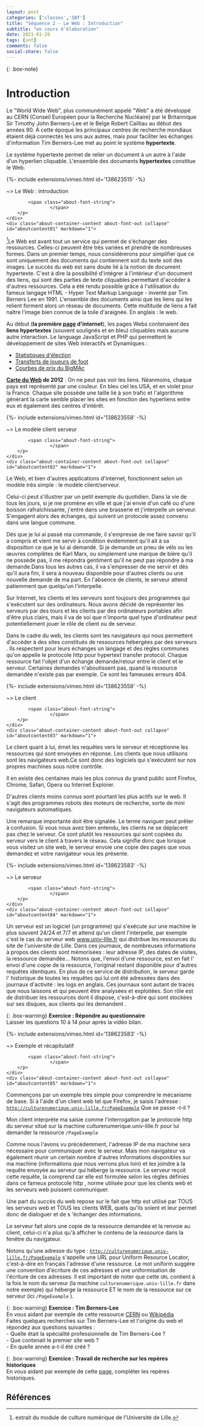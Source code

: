 ```yaml
---
layout: post 
categories: ['classes','SNT']
title: "Séquence 2 - Le Web : Introduction"
subtitle: "en cours d'élaboration"
date: 2021-01-29
tags: [snt] 
comments: false
social-share: false
---
```

 

{: .box-note} 
# Introduction

Le "World Wide Web", plus communément appelé "Web" a été développé au CERN (Conseil Européen pour la Recherche Nucléaire) par le Britannique Sir Timothy John Berners-Lee et le Belge Robert Cailliau au début des années 90. À cette époque les principaux centres de recherche mondiaux étaient déjà connectés les uns aux autres, mais pour faciliter les échanges d'information Tim Berners-Lee met au point le système **hypertexte**.

Le système hypertexte permet de relier un document à un autre à l'aide d'un hyperlien cliquable. L'ensemble des documents **hypertextes** constitue le Web. 


<div>
{%- include extensions/vimeo.html id='138623515' -%}
</div> 
<div class="about-container">
    <div class="about-container-header" data-toggle="collapse" data-target="#aboutcontent01" title="clicker pour dérouler">
        <p class="about-container-heading about-font-default">
            <i class="fa fa-paperclip about-font-out" aria-hidden="true"></i>
            <span class="about-prompt">
                ~&gt;
            </span>
            <span class="about-font-cmd">
                Le Web : introduction
            </span> 
             
            <span class="about-font-string">
                    </span>
        </p>
    </div>
	<div class="about-container-content about-font-out collapse"  id="aboutcontent01" markdown="1">
[^1]Le Web est avant tout un service qui permet de s'échanger des ressources. Celles-ci peuvent être très variées et prendre de nombreuses formes. Dans un premier temps, nous considérerons pour simplifier que ce sont uniquement des documents qui contiennent soit du texte soit des images. Le succès du web est sans doute lié à la notion de document hypertexte. C'est à dire la possibilité d'intégrer à l'intérieur d'un document des liens, qui sont des parties de texte cliquables permettant d'accéder à d'autres ressources. Cela a été rendu possible grâce à l'utilisation du fameux langage HTML - Hyper Text Markup Language - inventé par Tim Berners Lee en 1991. L'ensemble des documents ainsi que les liens qui les relient forment alors un réseau de documents. Cette multitude de liens a fait naître l'image bien connue de la toile d'araignée. En anglais : le web.
</div>
</div>

Au début (**la première [page](http://info.cern.ch/hypertext/WWW/TheProject.html) d'internet**), les pages Webs  contenaient  des **liens hypertextes** (souvent soulignés et en bleu) cliquables mais aucune autre interaction.  Le language JavaScript et PHP qui permettent le développement de sites Web interactifs et Dynamiques :
- [Statistiques d'élection](https://www.bloomberg.com/graphics/2018-midterm-election-turnout-shifts/)
- [Transferts de joueurs de foot](https://futbolismo.it/legends-one-club-men-and-journeymen)
- [Courbes de prix du BigMAc](https://bruegel.org/2018/09/big-macs-in-big-countries-an-update-on-euro-area-adjustment)  

**[Carte du Web](http://internet-map.net/) de 2012** : On ne peut pas voir les liens. Néanmoins, chaque pays est représenté par une couleur. En bleu ciel les USA, et en violet pour la France. 
Chaque site possède une taille lié à son trafic et l'algorithme générant la carte semble placer les sites en fonction des hyperliens entre eux et également des centres d'intérêt.   
  
<div>
{%- include extensions/vimeo.html id='138623558' -%}
</div> 
<div class="about-container">
    <div class="about-container-header" data-toggle="collapse" data-target="#aboutcontent02" title="clicker pour dérouler">
        <p class="about-container-heading about-font-default">
            <i class="fa fa-paperclip about-font-out" aria-hidden="true"></i>
            <span class="about-prompt">
                ~&gt;
            </span>
            <span class="about-font-cmd">
                Le modèle client serveur
            </span> 
             
            <span class="about-font-string">
                    </span>
        </p>
    </div>
	<div class="about-container-content about-font-out collapse"  id="aboutcontent02" markdown="1">
Le Web, et bien d'autres applications d'internet, fonctionnent selon un modèle très simple : le modèle client/serveur.

Celui-ci peut s'illustrer par un petit exemple du quotidien. Dans la vie de tous les jours, si je me promène en ville et que j'ai envie d'un café ou d'une boisson rafraîchissante, j'entre dans une brasserie et j'interpelle un serveur. S'engagent alors des échanges, qui suivent un protocole assez convenu dans une langue commune.

Dès que je lui ai passé ma commande, il s'empresse de me faire savoir qu'il a compris et vient me servir à condition évidemment qu'il ait à sa disposition ce que je lui ai demandé. Si je demande un pneu de vélo ou les œuvres complètes de Karl Marx, ou simplement une marque de bière qu'il ne possède pas, il me répondra gentiment qu'il ne peut pas répondre à ma demande.Dans tous les autres cas, il va s'empresser de me servir et dès qu'il aura fini, il sera à nouveau disponible pour d'autres clients ou une nouvelle demande de ma part. En l'absence de clients, le serveur attend patiemment que quelqu'un l'interpelle.

Sur Internet, les clients et les serveurs sont toujours des programmes qui s'exécutent sur des ordinateurs. Nous avons décidé de représenter les serveurs par des tours et les clients par des ordinateurs portables afin d'être plus clairs, mais il va de soi que n'importe quel type d'ordinateur peut potentiellement jouer le rôle de client ou de serveur.

Dans le cadre du web, les clients sont les navigateurs qui nous permettent d'accéder à des sites constitués de ressources hébergées par des serveurs . Ils respectent pour leurs échanges un langage et des règles communes qu'on appelle le protocole http pour hypertext transfer protocol. Chaque ressource fait l'objet d'un échange demande/retour entre le client et le serveur. Certaines demandes n'aboutissent pas, quand la ressource demandée n'existe pas par exemple. Ce sont les fameuses erreurs 404.
</div>
</div>
<div>
{%- include extensions/vimeo.html id='138623558' -%}
</div> 
<div class="about-container">
    <div class="about-container-header" data-toggle="collapse" data-target="#aboutcontent03" title="clicker pour dérouler">
        <p class="about-container-heading about-font-default">
            <i class="fa fa-paperclip about-font-out" aria-hidden="true"></i>
            <span class="about-prompt">
                ~&gt;
            </span>
            <span class="about-font-cmd">
                Le client
            </span> 
             
            <span class="about-font-string">
                    </span>
        </p>
    </div>
	<div class="about-container-content about-font-out collapse"  id="aboutcontent03" markdown="1">
Le client quant à lui, émet les requêtes vers le serveur et réceptionne les ressources qui sont envoyées en réponse. Les clients que nous utilisons sont les navigateurs web.Ce sont donc des logiciels qui s'exécutent sur nos propres machines sous notre contrôle.

Il en existe des centaines mais les plus connus du grand public sont Firefox, Chrome, Safari, Opera ou Internet Explorer.

D'autres clients moins connus sont pourtant les plus actifs sur le web. Il s'agit des programmes robots des moteurs de recherche, sorte de mini navigateurs automatiques.

Une remarque importante doit être signalée. Le terme naviguer peut prêter à confusion. Si vous nous avez bien entendu, les clients ne se déplacent pas chez le serveur. Ce sont plutôt les ressources qui sont copiées du serveur vers le client à travers le réseau. Cela signifie donc que lorsque vous visitez un site web, le serveur envoie une copie des pages que vous demandez et votre navigateur vous les présente.
</div>
</div>
<div>
{%- include extensions/vimeo.html id='138623583' -%}
</div> 
<div class="about-container">
    <div class="about-container-header" data-toggle="collapse" data-target="#aboutcontent04" title="clicker pour dérouler">
        <p class="about-container-heading about-font-default">
            <i class="fa fa-paperclip about-font-out" aria-hidden="true"></i>
            <span class="about-prompt">
                ~&gt;
            </span>
            <span class="about-font-cmd">
                Le serveur
            </span> 
             
            <span class="about-font-string">
                    </span>
        </p>
    </div>
	<div class="about-container-content about-font-out collapse"  id="aboutcontent04" markdown="1">
Un serveur est un logiciel (un programme) qui s'exécute sur une machine le plus souvent 24/24 et 7/7 et attend qu'un client l'interpelle, par exemple c'est le cas du serveur web www.univ-lille.fr qui distribue les ressources du site de l'université de Lille. Dans ces journaux, de nombreuses informations à propos des clients sont mémorisées : leur adresse IP, des dates de visites, la ressource demandée... Notons que, l'envoi d'une ressource, est en fait l' envoi d'une copie de la ressource, l'original restant disponible pour d'autres requêtes identiques. En plus de ce service de distribution, le serveur garde l' historique de toutes les requêtes qui lui ont été adressées dans des journaux d'activité : les logs en anglais. Ces journaux sont autant de traces que nous laissons et qui peuvent être analysées et exploitées. Son rôle est de distribuer les ressources dont il dispose, c'est-à-dire qui sont stockées sur ses disques, aux clients qui les demandent .
</div>
</div> 

{: .box-warning}
**Exercice :  Répondre au questionnaire**  
Laisser les questions 10 à 14 pour après la vidéo bilan.


<div>
{%- include extensions/vimeo.html id='138623583' -%}
</div> 
<div class="about-container">
    <div class="about-container-header" data-toggle="collapse" data-target="#aboutcontent05" title="clicker pour dérouler">
        <p class="about-container-heading about-font-default">
            <i class="fa fa-paperclip about-font-out" aria-hidden="true"></i>
            <span class="about-prompt">
                ~&gt;
            </span>
            <span class="about-font-cmd">
                Exemple et récapitulatif
            </span> 
             
            <span class="about-font-string">
                    </span>
        </p>
    </div>
	<div class="about-container-content about-font-out collapse"  id="aboutcontent05" markdown="1">
Commençons par un exemple très simple pour comprendre le mécanisme de base. Si à l'aide d'un client web tel que Firefox, je saisis l'adresse : 
[```http://culturenumerique.univ-lille.fr/PageExemple```](http://culturenumerique.univ-lille.fr/PageExemple)
Que se passe -t-il ?

Mon client interprète ma saisie comme l'interrogation par le protocole http du serveur situé sur la machine culturenumerique.univ-lille.fr pour lui demander la ressource ```/PageExemple```

Comme nous l'avons vu précédemment, l'adresse IP de ma machine sera nécessaire pour communiquer avec le serveur. Mais mon navigateur va également réunir un certain nombre d'autres informations disponibles sur ma machine (informations que nous verrons plus loin) et les joindre à la requête envoyée au serveur qui héberge la ressource. Le serveur reçoit cette requête, la comprend car elle est formulée selon les règles définies dans ce fameux protocole http , norme utilisée pour que les clients web et les serveurs web puissent communiquer.

Une part du succès du web repose sur le fait que http est utilisé par TOUS les serveurs web et TOUS les clients WEB, quels qu'ils soient et leur permet donc de dialoguer et de s 'échanger des informations.

Le serveur fait alors une copie de la ressource demandée et la renvoie au client, celui-ci n'a plus qu'à afficher le contenu de la ressource dans la fenêtre du navigateur.

Notons qu'une adresse du type : [```http://culturenumerique.univ-lille.fr/PageExemple```](http://culturenumerique.univ-lille.fr/PageExemple) s'appelle une URL pour Uniform Resource Locator, c'est-à-dire en français l'adresse d'une ressource. Le mot uniform suggère une convention d'écriture de ces adresses et une uniformisation de l'écriture de ces adresses. Il est important de noter que cette ```URL```  contient à la fois le nom du serveur (la machine ```culturenumerique.univ-lille.fr``` dans notre exemple) qui héberge la ressource ET le nom de la ressource sur ce serveur (ici ```/PageExemple```  ).
</div>
</div>

 

{: .box-warning}
**Exercice :  Tim Berners-Lee**   
En vous aidant par exemple de cette ressource [CERN](https://home.cern/fr/science/computing/birth-web/short-history-web) ou  [Wikipédia](https://fr.wikipedia.org/wiki/World_Wide_Web)  
Faites quelques recherches sur Tim Berners-Lee et l'origine du web et répondez aux questions suivantes :  
	- Quelle était la spécialité professionnelle de Tim Berners-Lee ?  
	- Que contenait le premier site web ?  
	- En quelle année a-t-il été créé ?   
 
{: .box-warning}
**Exercice :  Travail de recherche sur les repères historiques**   
En vous aidant par exemple de cette [page](http://ressources.numeres.net/id-58), compléter les repères historiques.

 
## Références
 
[^1]: extrait du module de culture numérique de l'Université de Lille.




